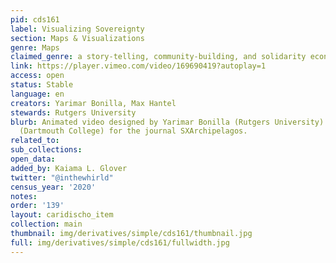 ```yaml
---
pid: cds161
label: Visualizing Sovereignty
section: Maps & Visualizations
genre: Maps
claimed_genre: a story-telling, community-building, and solidarity economy project
link: https://player.vimeo.com/video/169690419?autoplay=1
access: open
status: Stable
language: en
creators: Yarimar Bonilla, Max Hantel
stewards: Rutgers University
blurb: Animated video designed by Yarimar Bonilla (Rutgers University) and Max Hantel
  (Dartmouth College) for the journal SXArchipelagos.
related_to:
sub_collections:
open_data:
added_by: Kaiama L. Glover
twitter: "@inthewhirld"
census_year: '2020'
notes:
order: '139'
layout: caridischo_item
collection: main
thumbnail: img/derivatives/simple/cds161/thumbnail.jpg
full: img/derivatives/simple/cds161/fullwidth.jpg
---
```

